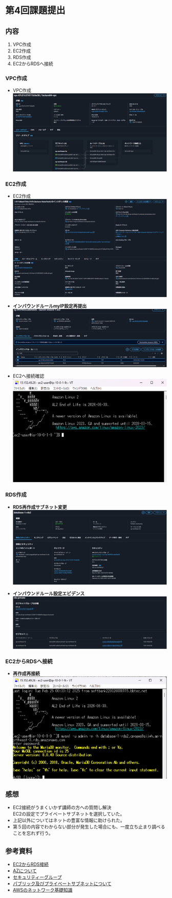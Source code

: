 # 第4回課題提出

## 内容

1. VPC作成
2. EC2作成
3. RDS作成
4. EC2からRDSへ接続

### VPC作成

- VPC作成<br>
![VPC作成](/lecture4/VPC作成.png)

### EC2作成

- EC2作成<br>
![EC2作成](/lecture4/EC2作成.png)

- **インバウンドルールmyIP設定再提出**<br>
![再提出](/lecture4/myIPに設定.png)

- EC2へ接続確認<br>
![EC2接続](/lecture4/EC2へ接続.png)

### RDS作成

- **RDS再作成サブネット変更**<br>
![再作成](/lecture4/RDS再作成サブネット変更.png)

- **インバウンドルール設定エビデンス**<br>
![RDSインバウンドルール設定](/lecture4/プライベートサブネットエビデンス.png)

### EC2からRDSへ接続

- **再作成再接続**<br>
![EC2からRDSへ再接続](/lecture4/EC2接続RDS接続.png)

## 感想

- EC2接続がうまくいかず講師の方への質問し解決<br>
  EC2の設定でプライベートサブネットを選択していた。<br>
- 上記以外についてはネットの豊富な情報に助けられた。<br>
- 第５回の内容でわからない部分が発生した場合にも、一度立ち止まり調べることを忘れず行う。

## 参考資料

- [EC2からRDS接続](https://blog.serverworks.co.jp/ec2-to-private-rds)
- [AZについて](https://rikeitsushin.com/region-az/)
- [セキュリティーグループ](https://qiita.com/free-honda/items/fa6533d9eb2204ad7cf8)
- [パブリック及びプライベートサブネットについて](https://qiita.com/ryoya1122/items/70b9aca52c2c18322e5a)
- [AWSのネットワーク基礎知識](https://qiita.com/MayForBlue/items/95562b1af16f74e44110)